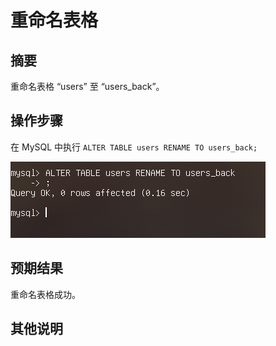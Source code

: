 # 重命名表格

## 摘要

重命名表格 “users” 至 “users_back”。

## 操作步骤

在 MySQL 中执行 `ALTER TABLE users RENAME TO users_back;`

![重命名表格](./img/重命名表格.png)

## 预期结果

重命名表格成功。

## 其他说明
